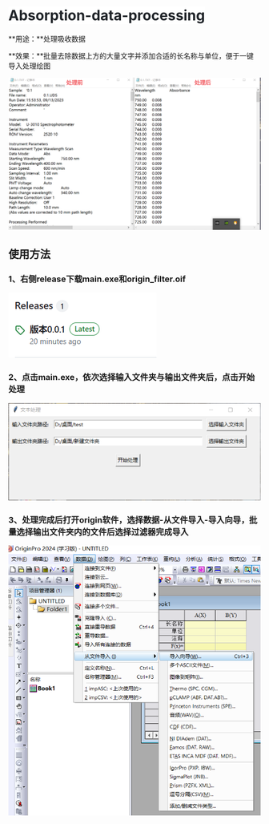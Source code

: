 # <span style="color: rgb(31, 35, 40)"><span style="background-color: rgb(255, 255, 255)">Absorption-data-processing</span></span>

**用途：**处理吸收数据

**效果：**批量去除数据上方的大量文字并添加合适的长名称与单位，便于一键导入处理绘图

![\<img alt="" data-attachment-key="IYRHVRA2" width="1399" height="843" src="attachments/IYRHVRA2.png" ztype="zimage">](attachments/IYRHVRA2.png)

## 使用方法

### 1、右侧release下载main.exe和origin\_filter.oif

![\<img alt="" data-attachment-key="BZSQQUZ5" width="296" height="130" src="attachments/BZSQQUZ5.png" ztype="zimage">](attachments/BZSQQUZ5.png)

### 2、点击main.exe，依次选择输入文件夹与输出文件夹后，点击开始处理

![\<img alt="" data-attachment-key="SCDKJ53A" width="752" height="290" src="attachments/SCDKJ53A.png" ztype="zimage">](attachments/SCDKJ53A.png)

### 3、处理完成后打开origin软件，选择数据-从文件导入-导入向导，批量选择输出文件夹内的文件后选择过滤器完成导入

![\<img alt="" data-attachment-key="RV4387JK" width="688" height="736" src="attachments/RV4387JK.png" ztype="zimage">](attachments/RV4387JK.png)

